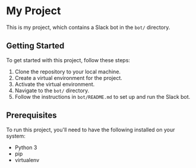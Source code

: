 # My Project

This is my project, which contains a Slack bot in the `bot/` directory.

## Getting Started

To get started with this project, follow these steps:

1. Clone the repository to your local machine.
2. Create a virtual environment for the project.
3. Activate the virtual environment.
4. Navigate to the `bot/` directory.
5. Follow the instructions in `bot/README.md` to set up and run the Slack bot.

## Prerequisites

To run this project, you'll need to have the following installed on your system:

- Python 3
- pip
- virtualenv
